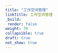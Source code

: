 ```yaml
---
title: "工作空间管理"
linkTitle: 工作空间管理
_build:
 render: false 
weight: 70
collapsible: true
draft: true
not_show: true
---
```

